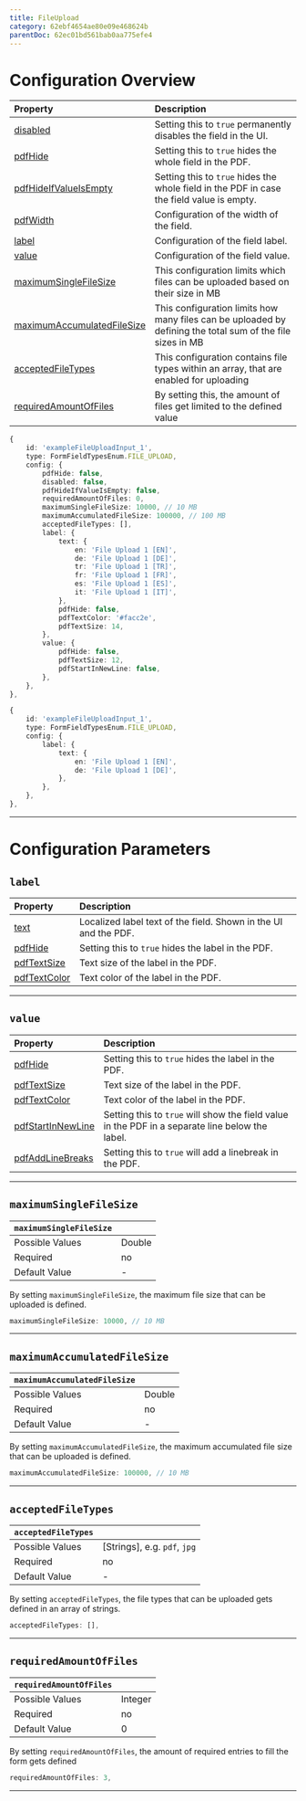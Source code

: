```yaml
---
title: FileUpload
category: 62ebf4654ae80e09e468624b
parentDoc: 62ec01bd561bab0aa775efe4
---
```


# Configuration Overview

| Property                                                                     | Description                      |
| :--------------------------------------------------------------------------- | :--------------------------------|
| [disabled](./24-general-properties/#disabled)                                | Setting this to `true` permanently disables the field in the UI. |
| [pdfHide](./24-general-properties/#pdfhide)                                  | Setting this to `true` hides the whole field in the PDF. |
| [pdfHideIfValueIsEmpty](./24-general-properties/#pdfhideifvalueisempty)      | Setting this to `true` hides the whole field in the PDF in case the field value is empty. |
| [pdfWidth](./24-general-properties/#pdfwidth)                                | Configuration of the width of the field. |
| [label](#label)                                                              | Configuration of the field label. |
| [value](#value)                                                              | Configuration of the field value. |
| [maximumSingleFileSize](#maximumsinglefilesize)                              | This configuration limits which files can be uploaded based on their size in MB |
| [maximumAccumulatedFileSize](#maximumaccumulatedfilesize)                    | This configuration limits how many files can be uploaded by defining the total sum of the file sizes in MB |
| [acceptedFileTypes](#acceptedfiletypes)                                      | This configuration contains file types within an array, that are enabled for uploading |
| [requiredAmountOfFiles](#requiredamountoffiles)                              | By setting this, the amount of files get limited to the defined value |

``` typescript (complete)
{
    id: 'exampleFileUploadInput_1',
    type: FormFieldTypesEnum.FILE_UPLOAD,
    config: {
        pdfHide: false,
        disabled: false,
        pdfHideIfValueIsEmpty: false,
        requiredAmountOfFiles: 0,
        maximumSingleFileSize: 10000, // 10 MB
        maximumAccumulatedFileSize: 100000, // 100 MB
        acceptedFileTypes: [],
        label: {
            text: {
                en: 'File Upload 1 [EN]',
                de: 'File Upload 1 [DE]',
                tr: 'File Upload 1 [TR]',
                fr: 'File Upload 1 [FR]',
                es: 'File Upload 1 [ES]',
                it: 'File Upload 1 [IT]',
            },
            pdfHide: false,
            pdfTextColor: '#facc2e',
            pdfTextSize: 14,
        },
        value: {
            pdfHide: false,
            pdfTextSize: 12,
            pdfStartInNewLine: false,
        },
    },
},
```

``` typescript (minimal)
{
    id: 'exampleFileUploadInput_1',
    type: FormFieldTypesEnum.FILE_UPLOAD,
    config: {
        label: {
            text: {
                en: 'File Upload 1 [EN]',
                de: 'File Upload 1 [DE]',
            },
        },
    },
},
```


---
# Configuration Parameters

## `label`

| Property                                                    | Description                       |
| :---------------------------------------------------------- | :-------------------------------- |
| [text](./24-general-properties/#text)                       | Localized label text of the field. Shown in the UI and the PDF. |
| [pdfHide](./24-general-properties/#pdfhide)                 | Setting this to `true` hides the label in the PDF. |
| [pdfTextSize](./24-general-properties/#pdftextsize)         | Text size of the label in the PDF. |
| [pdfTextColor](./24-general-properties/#pdftextcolor)       | Text color of the label in the PDF. |

---
## `value`

| Property                                                                        | Description                                                                                     |
| :------------------------------------------------------------------------------ | :---------------------------------------------------------------------------------------------- |
| [pdfHide](./24-general-properties/#pdfhide)                                     | Setting this to `true` hides the label in the PDF. |
| [pdfTextSize](./24-general-properties/#pdftextsize)                             | Text size of the label in the PDF. |
| [pdfTextColor](./24-general-properties/#pdftextcolor)                           | Text color of the label in the PDF. |
| [pdfStartInNewLine](./24-general-properties/#pdfstartinnewline)                 | Setting this to `true` will show the field value in the PDF in a separate line below the label. |
| [pdfAddLineBreaks](./24-general-properties/#pdfaddlinebreaks)                   | Setting this to `true` will add a linebreak in the PDF. |

---
## `maximumSingleFileSize`

| `maximumSingleFileSize`     |                 |
| :-------------- | :-------------- |
| Possible Values | Double     |
| Required        | no              |
| Default Value   | -               |

By setting `maximumSingleFileSize`, the maximum file size that can be uploaded is defined.

``` typescript
maximumSingleFileSize: 10000, // 10 MB
```

---
## `maximumAccumulatedFileSize`

| `maximumAccumulatedFileSize`     |                 |
| :-------------- | :-------------- |
| Possible Values | Double     |
| Required        | no              |
| Default Value   | -               |

By setting `maximumAccumulatedFileSize`, the maximum accumulated file size that can be uploaded is defined.

``` typescript
maximumAccumulatedFileSize: 100000, // 10 MB
```

---

## `acceptedFileTypes`

| `acceptedFileTypes`     |                 |
| :-------------- | :-------------- |
| Possible Values | [Strings], e.g.  `pdf`, `jpg`    |
| Required        | no              |
| Default Value   | -               |

By setting `acceptedFileTypes`, the file types that can be uploaded gets defined in an array of strings.
``` typescript
acceptedFileTypes: [],
```

---

## `requiredAmountOfFiles`

| `requiredAmountOfFiles`     |                 |
| :-------------- | :-------------- |
| Possible Values | Integer    |
| Required        | no              |
| Default Value   | 0               |

By setting `requiredAmountOfFiles`, the amount of required entries to fill the form gets defined
``` typescript
requiredAmountOfFiles: 3,
```

---